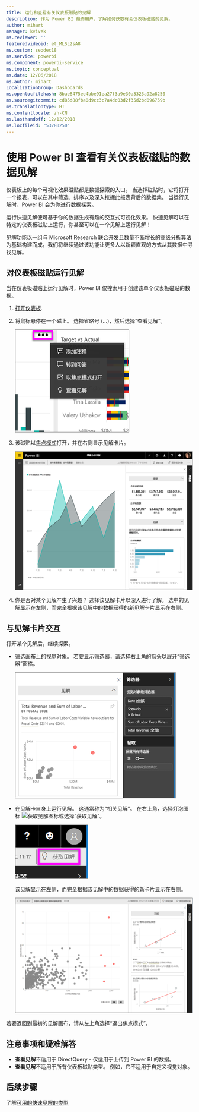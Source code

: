 ```yaml
---
title: 运行和查看有关仪表板磁贴的见解
description: 作为 Power BI 最终用户，了解如何获取有关仪表板磁贴的见解。
author: mihart
manager: kvivek
ms.reviewer: ''
featuredvideoid: et_MLSL2sA8
ms.custom: seodec18
ms.service: powerbi
ms.component: powerbi-service
ms.topic: conceptual
ms.date: 12/06/2018
ms.author: mihart
LocalizationGroup: Dashboards
ms.openlocfilehash: 8bae8475ee4bbe91ea27f3a9e30a3323a92a8250
ms.sourcegitcommit: cd85d88fba0d9cc3c7a4dc03d2f35d2bd096759b
ms.translationtype: HT
ms.contentlocale: zh-CN
ms.lasthandoff: 12/12/2018
ms.locfileid: "53280250"
---
```

# <a name="view-data-insights-on-dashboard-tiles-with-power-bi"></a>使用 Power BI 查看有关仪表板磁贴的数据见解
仪表板上的每个可视化效果磁贴都是数据探索的入口。 当选择磁贴时，它将打开一个报表，可以在其中筛选、排序以及深入挖掘此报表背后的数据集。 当运行见解时，Power BI 会为你进行数据探索。

运行快速见解便可基于你的数据生成有趣的交互式可视化效果。 快速见解可以在特定的仪表板磁贴上运行，你甚至可以在一个见解上运行见解！

见解功能以一组与 Microsoft Research 联合开发且数量不断增长的[高级分析算法](end-user-insight-types.md)为基础构建而成，我们将继续通过该功能让更多人以新颖直观的方式从其数据中寻找见解。

## <a name="run-insights-on-a-dashboard-tile"></a>对仪表板磁贴运行见解
当在仪表板磁贴上运行见解时，Power BI 仅搜索用于创建该单个仪表板磁贴的数据。 

1. [打开仪表板](end-user-dashboards.md).
2. 将鼠标悬停在一个磁上。 选择省略号 (…)，然后选择“查看见解”。 

    ![省略号菜单模式](./media/end-user-insights/power-bi-hover.png)


3. 该磁贴以[焦点模式](end-user-focus.md)打开，并在右侧显示见解卡片。    
   
    ![焦点模式](./media/end-user-insights/pbi-insights-tile.png)    
4. 你是否对某个见解产生了兴趣？ 选择该见解卡片以深入进行了解。 选中的见解显示在左侧，而完全根据该见解中的数据获得的新见解卡片显示在右侧。    

 ## <a name="interact-with-the-insight-cards"></a>与见解卡片交互
打开某个见解后，继续探索。

   * 筛选画布上的视觉对象。  若要显示筛选器，请选择右上角的箭头以展开“筛选器”窗格。

     ![深入查看已展开的“筛选器”菜单](./media/end-user-insights/power-bi-insights-on-insights.png)
   
   * 在见解卡自身上运行见解。 这通常称为“相关见解”。 在右上角，选择灯泡图标 ![获取见解图标](./media/end-user-insights/power-bi-bulb-icon.png)或选择“获取见解”。
     
     ![菜单栏显示“获取见解”图标](./media/end-user-insights/power-bi-autoinsights-tile.png)
     
     该见解显示在左侧，而完全根据该见解中的数据获得的新卡片显示在右侧。
     
     ![对见解的见解](./media/end-user-insights/power-bi-insights-on-insights-new.png)

若要返回到最初的见解画布，请从左上角选择“退出焦点模式”。

## <a name="considerations-and-troubleshooting"></a>注意事项和疑难解答
- **查看见解**不适用于 DirectQuery - 仅适用于上传到 Power BI 的数据。
- **查看见解**不适用于所有仪表板磁贴类型。 例如，它不适用于自定义视觉对象。<!--[custom visuals](end-user-custom-visuals.md)-->


## <a name="next-steps"></a>后续步骤
了解[可用的快速见解的类型](end-user-insight-types.md)

